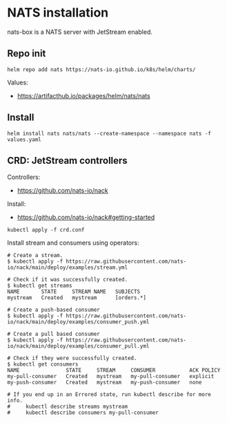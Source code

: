 # NATS installation

nats-box is a NATS server with JetStream enabled.

## Repo init
```shell
helm repo add nats https://nats-io.github.io/k8s/helm/charts/
```
Values:
- https://artifacthub.io/packages/helm/nats/nats

## Install
```shell
helm install nats nats/nats --create-namespace --namespace nats -f values.yaml
```

## CRD: JetStream controllers
Controllers:
- https://github.com/nats-io/nack

Install:
- https://github.com/nats-io/nack#getting-started

```shell
kubectl apply -f crd.conf
```

Install stream and consumers using operators:

```
# Create a stream.
$ kubectl apply -f https://raw.githubusercontent.com/nats-io/nack/main/deploy/examples/stream.yml

# Check if it was successfully created.
$ kubectl get streams
NAME       STATE     STREAM NAME   SUBJECTS
mystream   Created   mystream      [orders.*]

# Create a push-based consumer
$ kubectl apply -f https://raw.githubusercontent.com/nats-io/nack/main/deploy/examples/consumer_push.yml

# Create a pull based consumer
$ kubectl apply -f https://raw.githubusercontent.com/nats-io/nack/main/deploy/examples/consumer_pull.yml

# Check if they were successfully created.
$ kubectl get consumers
NAME               STATE     STREAM     CONSUMER           ACK POLICY
my-pull-consumer   Created   mystream   my-pull-consumer   explicit
my-push-consumer   Created   mystream   my-push-consumer   none

# If you end up in an Errored state, run kubectl describe for more info.
#     kubectl describe streams mystream
#     kubectl describe consumers my-pull-consumer
```